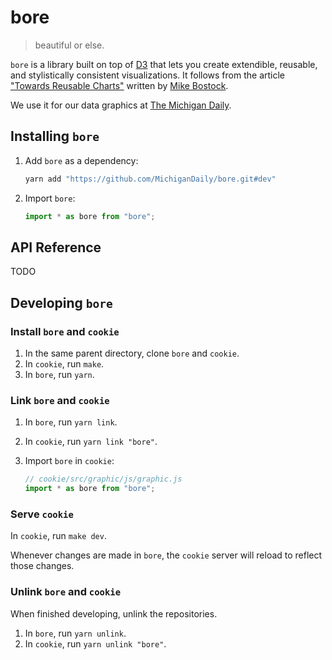 # bore

> beautiful or else.

`bore` is a library built on top of [D3](https://github.com/d3/d3) that lets you create extendible, reusable, and stylistically consistent visualizations. It follows from the article ["Towards Reusable Charts"](https://bost.ocks.org/mike/chart/) written by [Mike Bostock](https://github.com/d3/d3).

We use it for our data graphics at [The Michigan Daily](https://michigandaily.com).

## Installing `bore`

1. Add `bore` as a dependency:

   ```bash
   yarn add "https://github.com/MichiganDaily/bore.git#dev"
   ```

2. Import `bore`:

   ```javascript
   import * as bore from "bore";
   ```

## API Reference

TODO

## Developing `bore`

### Install `bore` and `cookie`

1. In the same parent directory, clone `bore` and `cookie`.
2. In `cookie`, run `make`.
3. In `bore`, run `yarn`.

### Link `bore` and `cookie`

1. In `bore`, run `yarn link`.
2. In `cookie`, run `yarn link "bore"`.
3. Import `bore` in `cookie`:

   ```javascript
   // cookie/src/graphic/js/graphic.js
   import * as bore from "bore";
   ```

### Serve `cookie`

In `cookie`, run `make dev`.

Whenever changes are made in `bore`, the `cookie` server will reload to reflect those changes.

### Unlink `bore` and `cookie`

When finished developing, unlink the repositories.

1. In `bore`, run `yarn unlink`.
2. In `cookie`, run `yarn unlink "bore"`.
